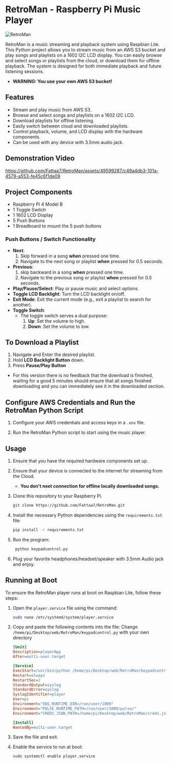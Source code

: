 # RetroMan - Raspberry Pi Music Player

![RetroMan](https://github.com/Fattaa7/RetroMan/assets/49599287/5813d0aa-bf6d-43d8-9bc1-8d0c2a80a25a)


RetroMan is a music streaming and playback system using Raspbian Lite. This Python project allows you to stream music from an AWS S3 bucket and play songs and playlists on a 1602 I2C LCD display. You can easily browse and select songs or playlists from the cloud, or download them for offline playback. The system is designed for both immediate playback and future listening sessions.
- **WARNING: You use your own AWS S3 bucket!**

## Features

- Stream and play music from AWS S3.
- Browse and select songs and playlists on a 1602 I2C LCD.
- Download playlists for offline listening.
- Easily switch between cloud and downloaded playlists.
- Control playback, volume, and LCD display with the hardware components.
- Can be used with any device with 3.5mm audio jack.

## Demonstration Video

https://github.com/Fattaa7/RetroMan/assets/49599287/c49a4db3-101a-4579-a553-fe45c6f1de09


## Project Components

- Raspberry Pi 4 Model B
- 1 Toggle Switch
- 1 1602 LCD Display
- 5 Push Buttons
- 1 Breadboard to mount the 5 push buttons

### Push Buttons / Switch Functionality

- **Next**: 
    1. Skip forward in a song **when** pressed one time.
    2. Navigate to the next song or playlist **when** pressed for 0.5 seconds.
- **Previous**: 
    1. skip backward in a song **when** pressed one time.
    2. Navigate to the previous song or playlist **when** pressed for 0.5 seconds.
- **Play/Pause/Select**: Play or pause music and select options.
- **Toggle LCD Backlight**: Turn the LCD backlight on/off.
- **Exit Mode**: Exit the current mode (e.g., exit a playlist to search for another).
- **Toggle Switch**:
    - The toggle switch serves a dual purpose:
        1. **Up**: Set the volume to high.
        2. **Down**: Set the volume to low.

## To Download a Playlist

1. Navigate and Enter the desired playlist.
2. Hold **LCD Backlight Button** down.
3. Press **Pause/Play Button**
- For this version there is no feedback that the download is finished, waiitng for a good 5 minutes should ensure that all songs finished downloading and you can immediately see it in the downloaded section.


## Configure AWS Credentials and Run the RetroMan Python Script

1. Configure your AWS credentials and access keys in a `.env` file.

2. Run the RetroMan Python script to start using the music player.


## Usage

1. Ensure that you have the required hardware components set up.
   
3. Ensure that your device is connected to the internet for streaming from the Cloud.
   - **You don't neet connection for offline locally downloaded songs.**

4. Clone this repository to your Raspberry Pi.

   ```bash
   git clone https://github.com/Fattaa7/RetroMan.git
   
5. Install the necessary Python dependencies using the `requirements.txt` file:

    ```bash
    pip install -r requirements.txt
    ```
6. Run the program:
   ```bash
    python keypadcontrol.py
    ```

8. Plug your favorite headphones/headset/speaker with 3.5mm Audio jack and enjoy. 


## Running at Boot

To ensure the RetroMan player runs at boot on Raspbian Lite, follow these steps:

1. Open the `player.service` file using the command:

    ```bash
    sudo nano /etc/systemd/system/player.service
    ```

2. Copy and paste the following contents into the file:
   Change ``` /home/pi/Desktop/web/RetroMan/keypadcontrol.py ``` with your own directory
    ```ini
    [Unit]
    Description=playerApp
    After=multi-user.target

    [Service]
    ExecStart=/usr/bin/python /home/pi/Desktop/web/RetroMan/keypadcontrol.py
    Restart=always
    RestartSec=2
    StandardOutput=syslog
    StandardError=syslog
    SyslogIdentifier=player
    User=pi
    Environment="XDG_RUNTIME_DIR=/run/user/1000"
    Environment="PULSE_RUNTIME_PATH=/run/user/1000/pulse/"
    Environment="CREDS_JSON_PATH=/home/pi/Desktop/web/RetroMan/creds.json"

    [Install]
    WantedBy=multi-user.target
    ```

3. Save the file and exit.

4. Enable the service to run at boot:

    ```bash
    sudo systemctl enable player.service
    ```


